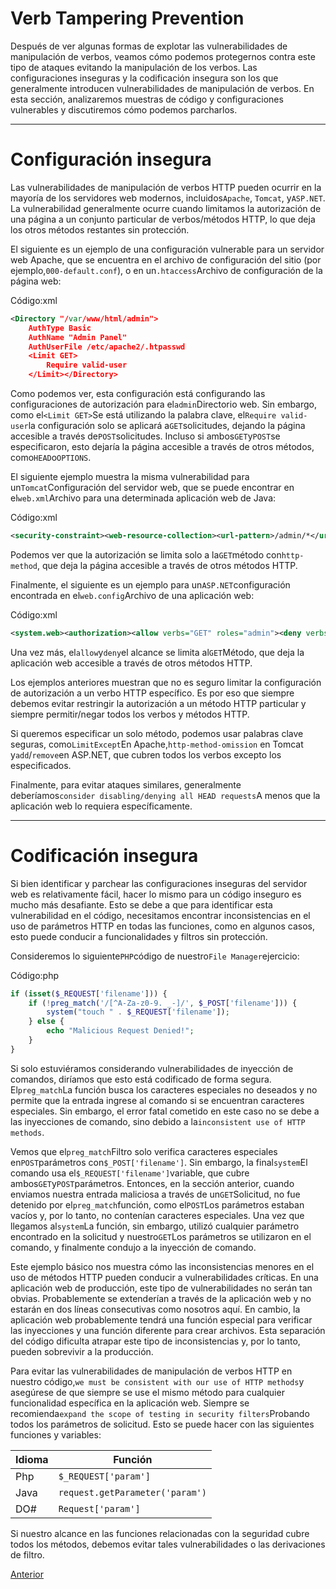 # Verb Tampering Prevention

Después de ver algunas formas de explotar las vulnerabilidades de manipulación de verbos, veamos cómo podemos protegernos contra este tipo de ataques evitando la manipulación de los verbos. Las configuraciones inseguras y la codificación insegura son los que generalmente introducen vulnerabilidades de manipulación de verbos. En esta sección, analizaremos muestras de código y configuraciones vulnerables y discutiremos cómo podemos parcharlos.

---

# **Configuración insegura**

Las vulnerabilidades de manipulación de verbos HTTP pueden ocurrir en la mayoría de los servidores web modernos, incluidos`Apache`, `Tomcat`, y`ASP.NET`. La vulnerabilidad generalmente ocurre cuando limitamos la autorización de una página a un conjunto particular de verbos/métodos HTTP, lo que deja los otros métodos restantes sin protección.

El siguiente es un ejemplo de una configuración vulnerable para un servidor web Apache, que se encuentra en el archivo de configuración del sitio (por ejemplo,`000-default.conf`), o en un`.htaccess`Archivo de configuración de la página web:

Código:xml

```xml
<Directory "/var/www/html/admin">
    AuthType Basic
    AuthName "Admin Panel"
    AuthUserFile /etc/apache2/.htpasswd
    <Limit GET>
        Require valid-user
    </Limit></Directory>
```

Como podemos ver, esta configuración está configurando las configuraciones de autorización para el`admin`Directorio web. Sin embargo, como el`<Limit GET>`Se está utilizando la palabra clave, el`Require valid-user`la configuración solo se aplicará a`GET`solicitudes, dejando la página accesible a través de`POST`solicitudes. Incluso si ambos`GET`y`POST`se especificaron, esto dejaría la página accesible a través de otros métodos, como`HEAD`o`OPTIONS`.

El siguiente ejemplo muestra la misma vulnerabilidad para un`Tomcat`Configuración del servidor web, que se puede encontrar en el`web.xml`Archivo para una determinada aplicación web de Java:

Código:xml

```xml
<security-constraint><web-resource-collection><url-pattern>/admin/*</url-pattern><http-method>GET</http-method></web-resource-collection><auth-constraint><role-name>admin</role-name></auth-constraint></security-constraint>
```

Podemos ver que la autorización se limita solo a la`GET`método con`http-method`, que deja la página accesible a través de otros métodos HTTP.

Finalmente, el siguiente es un ejemplo para un`ASP.NET`configuración encontrada en el`web.config`Archivo de una aplicación web:

Código:xml

```xml
<system.web><authorization><allow verbs="GET" roles="admin"><deny verbs="GET" users="*"></deny></allow></authorization></system.web>
```

Una vez más, el`allow`y`deny`el alcance se limita al`GET`Método, que deja la aplicación web accesible a través de otros métodos HTTP.

Los ejemplos anteriores muestran que no es seguro limitar la configuración de autorización a un verbo HTTP específico. Es por eso que siempre debemos evitar restringir la autorización a un método HTTP particular y siempre permitir/negar todos los verbos y métodos HTTP.

Si queremos especificar un solo método, podemos usar palabras clave seguras, como`LimitExcept`En Apache,`http-method-omission` en Tomcat y`add`/`remove`en ASP.NET, que cubren todos los verbos excepto los especificados.

Finalmente, para evitar ataques similares, generalmente deberíamos`consider disabling/denying all HEAD requests`A menos que la aplicación web lo requiera específicamente.

---

# **Codificación insegura**

Si bien identificar y parchear las configuraciones inseguras del servidor web es relativamente fácil, hacer lo mismo para un código inseguro es mucho más desafiante. Esto se debe a que para identificar esta vulnerabilidad en el código, necesitamos encontrar inconsistencias en el uso de parámetros HTTP en todas las funciones, como en algunos casos, esto puede conducir a funcionalidades y filtros sin protección.

Consideremos lo siguiente`PHP`código de nuestro`File Manager`ejercicio:

Código:php

```php
if (isset($_REQUEST['filename'])) {
    if (!preg_match('/[^A-Za-z0-9. _-]/', $_POST['filename'])) {
        system("touch " . $_REQUEST['filename']);
    } else {
        echo "Malicious Request Denied!";
    }
}

```

Si solo estuviéramos considerando vulnerabilidades de inyección de comandos, diríamos que esto está codificado de forma segura. El`preg_match`La función busca los caracteres especiales no deseados y no permite que la entrada ingrese al comando si se encuentran caracteres especiales. Sin embargo, el error fatal cometido en este caso no se debe a las inyecciones de comando, sino debido a la`inconsistent use of HTTP methods`.

Vemos que el`preg_match`Filtro solo verifica caracteres especiales en`POST`parámetros con`$_POST['filename']`. Sin embargo, la final`system`El comando usa el`$_REQUEST['filename']`variable, que cubre ambos`GET`y`POST`parámetros. Entonces, en la sección anterior, cuando enviamos nuestra entrada maliciosa a través de un`GET`Solicitud, no fue detenido por el`preg_match`función, como el`POST`Los parámetros estaban vacíos y, por lo tanto, no contenían caracteres especiales. Una vez que llegamos al`system`La función, sin embargo, utilizó cualquier parámetro encontrado en la solicitud y nuestro`GET`Los parámetros se utilizaron en el comando, y finalmente condujo a la inyección de comando.

Este ejemplo básico nos muestra cómo las inconsistencias menores en el uso de métodos HTTP pueden conducir a vulnerabilidades críticas. En una aplicación web de producción, este tipo de vulnerabilidades no serán tan obvias. Probablemente se extenderían a través de la aplicación web y no estarán en dos líneas consecutivas como nosotros aquí. En cambio, la aplicación web probablemente tendrá una función especial para verificar las inyecciones y una función diferente para crear archivos. Esta separación del código dificulta atrapar este tipo de inconsistencias y, por lo tanto, pueden sobrevivir a la producción.

Para evitar las vulnerabilidades de manipulación de verbos HTTP en nuestro código,`we must be consistent with our use of HTTP methods`y asegúrese de que siempre se use el mismo método para cualquier funcionalidad específica en la aplicación web. Siempre se recomienda`expand the scope of testing in security filters`Probando todos los parámetros de solicitud. Esto se puede hacer con las siguientes funciones y variables:

| **Idioma** | **Función** |
| --- | --- |
| Php | `$_REQUEST['param']` |
| Java | `request.getParameter('param')` |
| DO# | `Request['param']` |

Si nuestro alcance en las funciones relacionadas con la seguridad cubre todos los métodos, debemos evitar tales vulnerabilidades o las derivaciones de filtro.

[Anterior](https://academy.hackthebox.com/module/134/section/1178)